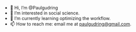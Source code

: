 - 👋 Hi, I’m @Paulgudring
- 👀 I’m interested in social science.
- 🌱 I’m currently learning optimizing the workflow.
- 📫 How to reach me: email me at paulgudring@gmail.com.

<!---
Paulgudring/Paulgudring is a ✨ special ✨ repository because its `README.md` (this file) appears on your GitHub profile.
You can click the Preview link to take a look at your changes.
--->
